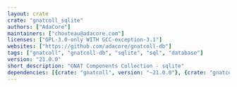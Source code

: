 ```yaml
---
layout: crate
crate: "gnatcoll_sqlite"
authors: ["AdaCore"]
maintainers: ["chouteau@adacore.com"]
licenses: ["GPL-3.0-only WITH GCC-exception-3.1"]
websites: ["https://github.com/adacore/gnatcoll-db"]
tags: ["gnatcoll", "gnatcoll-db", "sqlite", "sql", "database"]
version: "21.0.0"
short_description: "GNAT Components Collection - sqlite"
dependencies: [{crate: "gnatcoll", version: "~21.0.0"}, {crate: "gnatcoll_sql", version: "~21.0.0"}]
---
```



